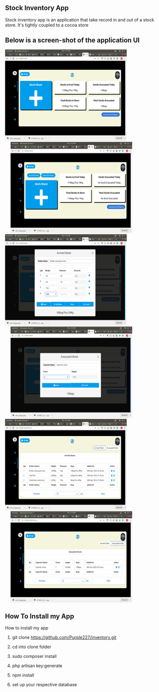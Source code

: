 

## Stock Inventory App

Stock inventory app is an application that take record in and out of a stock store. It's tightly coupled to a cocoa store

## Below is a screen-shot of the application UI

<img src=" public/images/screen shot/HOME.png"  width="400" height="300">

<img src=" public/images/screen shot/home-1.png" width="400" height="300" style="margin-left: 18px">

<br>

<img src=" public/images/screen shot/arrive.png" width="400" height="300">

<img src=" public/images/screen shot/evacuate.png"  width="400" height="300" style="margin-left: 18px">

<br>

<img src=" public/images/screen shot/arrived-table.png" alt="Girl in a jacket" width="400" height="300">

<img src=" public/images/screen shot/evacuate-table.png" alt="Girl in a jacket" width="400" height="300" style="margin-left: 18px">

## How To Install my App

How to install my app 

1) git clone https://github.com/Purple227/inventory.git

2) cd into clone folder

3) sudo composer install

4) php artisan key:generate

5)  npm install

6) set up your respective database






